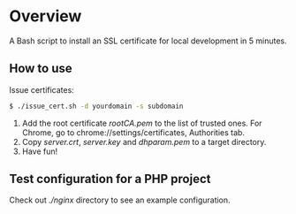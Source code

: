 # Overview
A Bash script to install an SSL certificate for local development in 5 minutes.

## How to use
Issue certificates:
```bash
$ ./issue_cert.sh -d yourdomain -s subdomain
```

1. Add the root certificate *rootCA.pem* to the list of trusted ones. For Chrome, go to chrome://settings/certificates, Authorities tab.
2. Copy *server.crt*, *server.key* and *dhparam.pem* to a target directory.
3. Have fun!

## Test configuration for a PHP project

Check out *./nginx* directory to see an example configuration.
